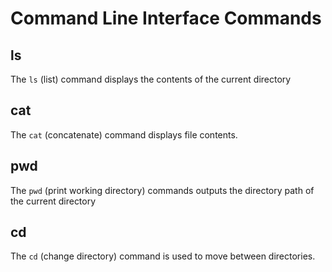 # Command Line Interface Commands

## ls
The ```ls``` (list) command displays the contents of the current directory

## cat
The ```cat``` (concatenate) command displays file contents. 

## pwd
The ```pwd``` (print working directory) commands outputs the directory path of the current directory

## cd
The ```cd``` (change directory) command is used to move between directories.